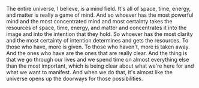  The entire universe, I believe, is a mind field. It's all of space, time, energy, and matter is really a game of mind. And so whoever has the most powerful mind and the most concentrated mind and most certainty takes the resources of space, time, energy, and matter and concentrates it into the image and into the intention that they hold. So whoever has the most clarity and the most certainty of intention determines and gets the resources. To those who have, more is given. To those who haven't, more is taken away. And the ones who have are the ones that are really clear. And the thing is that we go through our lives and we spend time on almost everything else than the most important, which is being clear about what we're here for and what we want to manifest. And when we do that, it's almost like the universe opens up the doorways for those possibilities.